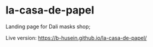 # la-casa-de-papel
Landing page for Dali masks shop;

Live version: https://b-husein.github.io/la-casa-de-papel/


